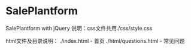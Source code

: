 # SalePlantform
SalePlantform with jQuery
说明：css文件共用./css/style.css

html文件及目录说明：
./index.html - 首页
./html/questions.html - 常见问题


